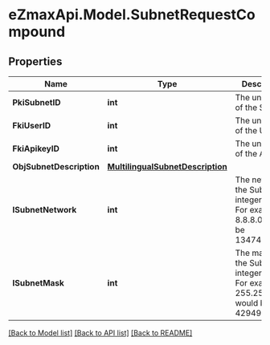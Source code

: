 
# eZmaxApi.Model.SubnetRequestCompound

## Properties

Name | Type | Description | Notes
------------ | ------------- | ------------- | -------------
**PkiSubnetID** | **int** | The unique ID of the Subnet | [optional] 
**FkiUserID** | **int** | The unique ID of the User | [optional] 
**FkiApikeyID** | **int** | The unique ID of the Apikey | [optional] 
**ObjSubnetDescription** | [**MultilingualSubnetDescription**](MultilingualSubnetDescription.md) |  | 
**ISubnetNetwork** | **int** | The network of the Subnet in integer form. For example 8.8.8.0 would be 134744064 | 
**ISubnetMask** | **int** | The mask of the Subnet  in integer form. For example 255.255.255.0 would be 4294967040 | 

[[Back to Model list]](../README.md#documentation-for-models)
[[Back to API list]](../README.md#documentation-for-api-endpoints)
[[Back to README]](../README.md)

